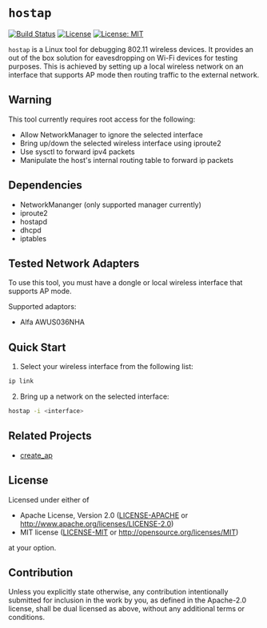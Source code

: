 # `hostap`

[![Build Status](https://travis-ci.com/mvertescher/hostap-rs.svg?branch=master)](https://travis-ci.com/mvertescher/hostap-rs)
[![License](https://img.shields.io/badge/License-Apache%202.0-blue.svg)](https://opensource.org/licenses/Apache-2.0)
[![License: MIT](https://img.shields.io/badge/License-MIT-yellow.svg)](https://opensource.org/licenses/MIT)

`hostap` is a Linux tool for debugging 802.11 wireless devices.
It provides an out of the box solution for eavesdropping on Wi-Fi devices for
testing purposes. This is achieved by setting up a local wireless network on an
interface that supports AP mode then routing traffic to the external network.

## Warning

This tool currently requires root access for the following:

- Allow NetworkManager to ignore the selected interface
- Bring up/down the selected wireless interface using iproute2
- Use sysctl to forward ipv4 packets
- Manipulate the host's internal routing table to forward ip packets

## Dependencies

- NetworkMananger (only supported manager currently)
- iproute2
- hostapd
- dhcpd
- iptables

## Tested Network Adapters

To use this tool, you must have a dongle or local wireless interface that supports AP mode.

Supported adaptors:
- Alfa AWUS036NHA

## Quick Start

1. Select your wireless interface from the following list:

```sh
ip link
```

2. Bring up a network on the selected interface:

```sh
hostap -i <interface>
```

## Related Projects

- [create_ap](https://github.com/oblique/create_ap)

## License

Licensed under either of

 * Apache License, Version 2.0
   ([LICENSE-APACHE](LICENSE-APACHE) or http://www.apache.org/licenses/LICENSE-2.0)
 * MIT license
   ([LICENSE-MIT](LICENSE-MIT) or http://opensource.org/licenses/MIT)

at your option.

## Contribution

Unless you explicitly state otherwise, any contribution intentionally submitted
for inclusion in the work by you, as defined in the Apache-2.0 license, shall be
dual licensed as above, without any additional terms or conditions.
